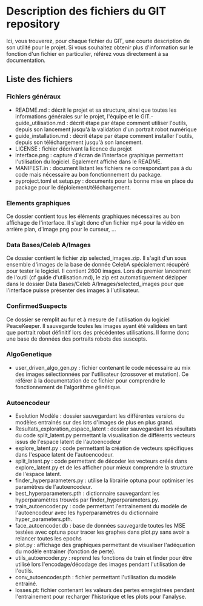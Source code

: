 # Description des fichiers du GIT repository

Ici, vous trouverez, pour chaque fichier du GIT, une courte description de son utilité pour le projet. Si vous souhaitez obtenir plus d'information sur le fonction d'un fichier en particulier, référez vous directement à sa documentation.

## Liste des fichiers

### Fichiers généraux

- README.md : décrit le projet et sa structure, ainsi que toutes les informations générales sur le projet, l'équipe et le GIT.- guide_utilisation.md : décrit étape par étape comment utiliser l'outils, depuis son lancement jusqu'à la validation d'un portrait robot numérique
- guide_installation.md : décrit étape par étape comment installer l'outils, depuis son téléchargement jusqu'à son lancement.
- LICENSE : fichier décrivant la licence du projet
- interface.png : capture d'écran de l'interface graphique permettant l'utilisation du logiciel. Egalement affiché dans le README.
- MANIFEST.in : document listant les fichiers ne correspondant pas à du code mais nécessaire au bon fonctionnement du package.
- pyproject.toml et setup.py : documents pour la bonne mise en place du package pour le déploiement/téléchargement.

### Elements graphiques

Ce dossier contient tous les éléments graphiques nécessaires au bon affichage de l'interface. Il s'agit donc d'un fichier mp4 pour la vidéo en arrière plan, d'image png pour le curseur, ... 

### Data Bases/Celeb A/Images

Ce dossier contient le fichier zip selected_images.zip. Il s'agit d'un sous ensemble d'images de la base de donnée CelebA spécialement récupéré pour tester le logiciel. Il contient 2600 images. Lors du premier lancement de l'outil (cf guide d'utilisation.md), le zip est automatiquement dézipper dans le dossier Data Bases/Celeb A/Images/selected_images pour que l'interface puisse présenter des images à l'utilisateur.

### ConfirmedSuspects

Ce dossier se remplit au fur et à mesure de l'utilisation du logiciel PeaceKeeper. Il sauvegarde toutes les images ayant été validées en tant que portrait robot définitif lors des précédentes utilisations. Il forme donc une base de données des portraits robots des suscepts.

### AlgoGenetique

- user_driven_algo_gen.py : fichier contenant le code nécessaire au mix des images sélectionnées par l'utilisateur (crossover et mutation). Ce référer à la documentation de ce fichier pour comprendre le fonctionnement de l'algorithme génétique.

### Autoencodeur

- Evolution Modèle : dossier sauvegardant les différentes versions du modèles entrainés sur des lots d'images de plus en plus grand.
- Resultats_exploration_espace_latent : dossier sauvegardant les résultats du code split_latent.py permettant la visualisation de différents vecteurs issus de l'espace latent de l'autoencodeur
- explore_latent.py : code permettant la création de vecteurs spécifiques dans l'espace latent de l'autoencodeur.
- split_latent.py : code permettant de décoder les vecteurs créés dans explore_latent.py et de les afficher pour mieux comprendre la structure de l'espace latent.
- finder_hyperparameters.py : utilise la librairie optuna pour optimiser les paramètres de l'autoencodeur.
- best_hyperparameters.pth : dictionnaire sauvegardant les hyperparamètres trouvés par finder_hyperparameters.py.
- train_autoencoder.py : code permettant l'entrainement du modèle de l'autoencodeur avec les hyperparamètres du dictionnaire hyper_parameters.pth.
- face_autoencoder.db : base de données sauvegarde toutes les MSE testées avec optuna pour tracer les graphes dans plot.py sans avoir a relancer toutes les epochs
- plot.py : affichage des graphiques permettant de visualiser l'adéquation du modèle entrainer (fonction de perte).
- utils_autoencoder.py : reprend les fonctions de train et finder pour être utilisé lors l'encodage/décodage des images pendant l'utilisation de l'outils.
- conv_autoencoder.pth : fichier permettant l'utilisation du modèle entrainé.
- losses.pt: fichier contenant les valeurs des pertes enregistrées pendant l'entrainement pour recharger l'historique et les plots pour l'analyse.

